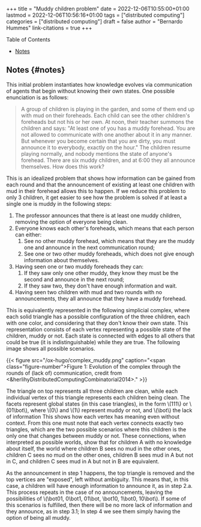 +++
title = "Muddy children problem"
date = 2022-12-06T10:55:00+01:00
lastmod = 2022-12-06T10:56:16+01:00
tags = ["distributed computing"]
categories = ["distributed computing"]
draft = false
author = "Bernardo Hummes"
link-citations = true
+++

<div class="ox-hugo-toc toc">

<div class="heading">Table of Contents</div>

- [Notes](#notes)

</div>
<!--endtoc-->


## Notes {#notes}

This initial problem instantiates how knowledge evolves via communication of agents that begin without knowing their own states. One possible enunciation is as follows:

> A group of children is playing in the garden, and some of them end up with mud on their foreheads. Each child can see the other children's foreheads but not his or her own. At noon, their teacher summons the children and says: "At least one of you has a muddy forehead. You are not allowed to communicate with one another about it in any manner. But whenever you become certain that you are dirty, you must announce it to everybody, exactly on the hour." The children resume playing normally, and nobody mentions the state of anyone's forehead. There are six muddy children, and at 6:00 they all announce themselves. How does this work?

This is an idealized problem that shows how information can be gained from each round and that the announcement of existing at least one children with mud in their forehead allows this to happen. If we reduce this problem to only 3 children, it get easier to see how the problem is solved if at least a single one is muddy in the following steps:

1.  The professor announces that there is at least one muddy children, removing the option of everyone being clean.
2.  Everyone knows each other's foreheads, which means that each person can either:
    1.  See no other muddy forehead, which means that they are the muddy one and announce in the next communication round;
    2.  See one or two other muddy foreheads, which does not give enough information about themselves.
3.  Having seen one or two muddy foreheads they can:
    1.  If they saw only one other muddy, they know they must be the second and announce in the next round;
    2.  If they saw two, they don't have enough information and wait.
4.  Having seen two children with mud and two rounds with no announcements, they all announce that they have a muddy forehead.

This is equivalently represented in the following simplicial complex, where each solid triangle has a possible configuration of the three children, each with one color, and considering that they don't know their own state. This representation consists of each vertex representing a possible state of the children, muddy or not. Each state is connected with edges to all others that could be true (it is indistinguishable) while they are true. The following image shows all possible scenarios.

<a id="figure--fig.muddy-complex"></a>

{{< figure src="/ox-hugo/complex_muddy.png" caption="<span class=\"figure-number\">Figure 1: </span>Evolution of the complex through the rounds of (lack of) communication, credit from <&herlihyDistributedComputingCombinatorial2014>." >}}

The triangle on top represents all three children are clean, while each individual vertex of this triangle represents each children being clean.
The facets represent global states (in this case triangles), in the form \\(111\\) or \\(01\bot\\), where \\(0\\) and \\(1\\) represent muddy or not, and \\(\bot\\) the lack of information
This shows how each vertex has meaning even without context.
From this one must note that each vertex connects exactly two triangles, which are the two possible scenarios where this children is the only one that changes between muddy or not. These connections, when interpreted as possible worlds, show that for children A with no knowledge about itself, the world where children B sees no mud in the other ones, children C sees no mud on the other ones, children B sees mud in A but not in C, and children C sees mud in A but not in B are equivalent.

As the announcement in step 1 happens, the top triangle is removed and the top vertices are "exposed", left without ambiguity. This means that, in this case, a children will have enough information to announce it, as in step 2.a. This process repeats in the case of no announcements, leaving the possibilities of \\(\bot01, 0\bot1, 01\bot, \bot10, 1\bot0, 10\bot\\). If some of this scenarios is fulfilled, then there will be no more lack of information and they announce, as in step 3.1; In step 4 we see them simply having the option of being all muddy.



<style>.csl-entry{text-indent: -1.5em; margin-left: 1.5em;}</style><div class="csl-bib-body">
</div>
